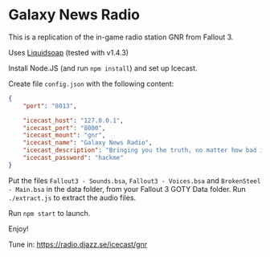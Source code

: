 Galaxy News Radio
=================

This is a replication of the in-game radio station GNR from Fallout 3.

Uses [Liquidsoap](https://www.liquidsoap.info) (tested with v1.4.3)

Install Node.JS (and run `npm install`) and set up Icecast.

Create file `config.json` with the following content:
```json
{
	"port": "8013",

	"icecast_host": "127.0.0.1",
	"icecast_port": "8000",
	"icecast_mount": "gnr",
	"icecast_name": "Galaxy News Radio",
	"icecast_description": "Bringing you the truth, no matter how bad it hurts",
	"icecast_password": "hackme"
}

```

Put the files `Fallout3 - Sounds.bsa`, `Fallout3 - Voices.bsa` and `BrokenSteel - Main.bsa` in the data folder, from your Fallout 3 GOTY Data folder. Run `./extract.js` to extract the audio files.

Run `npm start` to launch.

Enjoy!

Tune in: https://radio.djazz.se/icecast/gnr
